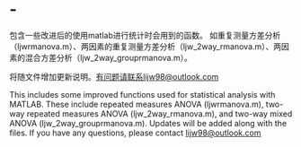 # -
包含一些改进后的使用matlab进行统计时会用到的函数。
如重复测量方差分析（ljwrmanova.m）、两因素的重复测量方差分析（ljw_2way_rmanova.m）、两因素的混合方差分析（ljw_2way_grouprmanova.m）。

将随文件增加更新说明。有问题请联系lijw98@outlook.com

This includes some improved functions used for statistical analysis with MATLAB. These include repeated measures ANOVA (ljwrmanova.m), two-way repeated measures ANOVA (ljw_2way_rmanova.m), and two-way mixed ANOVA (ljw_2way_grouprmanova.m).
Updates will be added along with the files. If you have any questions, please contact lijw98@outlook.com 
